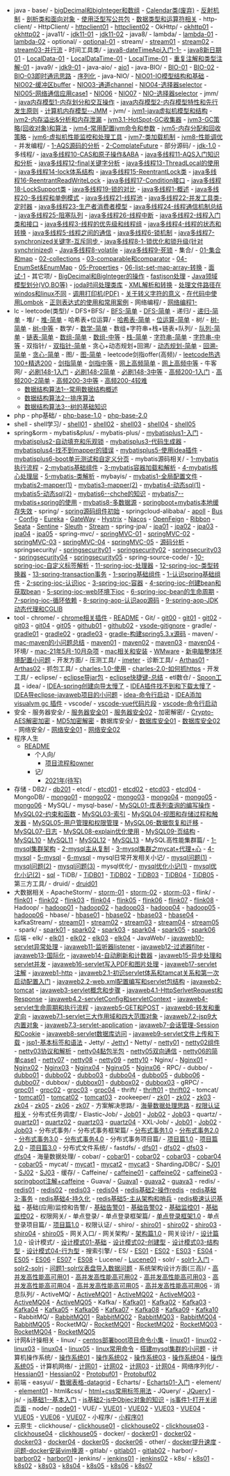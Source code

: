 - java
      - base/
        - [bigDecimal和bigInteger和数组](./viw-notes/java//base//bigDecimal和bigInteger和数组.md)
        - [Calendar类(废弃)](./viw-notes/java//base//Calendar类(废弃).md)
        - [反射机制](./viw-notes/java//base//反射机制.md)
        - [剖析类和面向对象](./viw-notes/java//base//剖析类和面向对象.md)
        - [使用泛型写公共包](./viw-notes/java//base//使用泛型写公共包.md)
        - [数据类型和运算符相关](./viw-notes/java//base//数据类型和运算符相关.md)
      - http-client/
          - HttpClient/
            - [httpclient01](./viw-notes/java//http-client//HttpClient//httpclient01.md)
            - [httpclient02](./viw-notes/java//http-client//HttpClient//httpclient02.md)
          - OkHttp/
            - [okhttp01](./viw-notes/java//http-client//OkHttp//okhttp01.md)
            - [okhttp02](./viw-notes/java//http-client//OkHttp//okhttp02.md)
      - java11/
        - [jdk11-01](./viw-notes/java//java11//jdk11-01.md)
        - [jdk11-02](./viw-notes/java//java11//jdk11-02.md)
      - java8/
          - lambda/
            - [lambda-01](./viw-notes/java//java8//lambda//lambda-01.md)
            - [lambda-02](./viw-notes/java//java8//lambda//lambda-02.md)
          - optional/
            - [optional-01](./viw-notes/java//java8//optional//optional-01.md)
          - stream/
            - [stream01](./viw-notes/java//java8//stream//stream01.md)
            - [stream02](./viw-notes/java//java8//stream//stream02.md)
            - [stream03-并行流](./viw-notes/java//java8//stream//stream03-并行流.md)
          - 时间工具类/
            - [java8-dateTimeApi入门-1-](./viw-notes/java//java8//时间工具类//java8-dateTimeApi入门-1-.md)
            - [java8新日期01](./viw-notes/java//java8//时间工具类//java8新日期01.md)
            - [LocalData-01](./viw-notes/java//java8//时间工具类//LocalData-01.md)
            - [LocalDataTime-01](./viw-notes/java//java8//时间工具类//LocalDataTime-01.md)
            - [LocalTime-01](./viw-notes/java//java8//时间工具类//LocalTime-01.md)
            - [重复注解和类型注解-01](./viw-notes/java//java8//时间工具类//重复注解和类型注解-01.md)
      - java9/
        - [jdk9-01](./viw-notes/java//java9//jdk9-01.md)
      - java-aio/
        - [aio1](./viw-notes/java//java-aio//aio1.md)
      - java-BIO/
        - [BIO-01](./viw-notes/java//java-BIO//BIO-01.md)
        - [BIO-02](./viw-notes/java//java-BIO//BIO-02.md)
        - [BIO-03即时通讯思路](./viw-notes/java//java-BIO//BIO-03即时通讯思路.md)
        - [序列化](./viw-notes/java//java-BIO//序列化.md)
      - java-NIO/
        - [NIO01-IO模型结构和基础](./viw-notes/java//java-NIO//NIO01-IO模型结构和基础.md)
        - [NIO02-缓冲区buffer](./viw-notes/java//java-NIO//NIO02-缓冲区buffer.md)
        - [NIO03-通道channel](./viw-notes/java//java-NIO//NIO03-通道channel.md)
        - [NIO04-选择器selector](./viw-notes/java//java-NIO//NIO04-选择器selector.md)
        - [NIO05-网络通信应用case1](./viw-notes/java//java-NIO//NIO05-网络通信应用case1.md)
        - [NIO06](./viw-notes/java//java-NIO//NIO06.md)
        - [NIO07](./viw-notes/java//java-NIO//NIO07.md)
        - [NIO-选择器selector](./viw-notes/java//java-NIO//NIO-选择器selector.md)
      - jmm/
        - [java内存模型1-内存划分和交互操作](./viw-notes/java//jmm//java内存模型1-内存划分和交互操作.md)
        - [java内存模型2-内存模型特性和先行发生原则](./viw-notes/java//jmm//java内存模型2-内存模型特性和先行发生原则.md)
        - [计算机内存模型--JMM](./viw-notes/java//jmm//计算机内存模型--JMM.md)
      - jvm/
        - [jvm1-java虚拟机模型和结构](./viw-notes/java//jvm//jvm1-java虚拟机模型和结构.md)
        - [jvm2-内存溢出&分析和内存泄漏](./viw-notes/java//jvm//jvm2-内存溢出&分析和内存泄漏.md)
        - [jvm3.1-HotSpot-GC收集器](./viw-notes/java//jvm//jvm3.1-HotSpot-GC收集器.md)
        - [jvm3-GC策略(回收对象)和算法](./viw-notes/java//jvm//jvm3-GC策略(回收对象)和算法.md)
        - [jvm4-常用配置jvm命令和参数](./viw-notes/java//jvm//jvm4-常用配置jvm命令和参数.md)
        - [jvm5-内存分配和回收策略](./viw-notes/java//jvm//jvm5-内存分配和回收策略.md)
        - [jvm6-虚拟机性能监控和处理工具](./viw-notes/java//jvm//jvm6-虚拟机性能监控和处理工具.md)
        - [jvm7-类加载机制](./viw-notes/java//jvm//jvm7-类加载机制.md)
        - [jvm8-性能调优](./viw-notes/java//jvm//jvm8-性能调优.md)
      - 并发编程/
        - [1-AQS源码的分析](./viw-notes/java//并发编程//1-AQS源码的分析.md)
        - [2-ComplateFuture](./viw-notes/java//并发编程//2-ComplateFuture.md)
      - 部分源码/
        - [jdk-1.0](./viw-notes/java//部分源码//jdk-1.0.md)
      - 多线程/
        - [java多线程10-CAS和原子操作&ABA](./viw-notes/java//多线程//java多线程10-CAS和原子操作&ABA.md)
        - [java多线程11-AQS入门知识和分析](./viw-notes/java//多线程//java多线程11-AQS入门知识和分析.md)
        - [java多线程12-final关键字分析](./viw-notes/java//多线程//java多线程12-final关键字分析.md)
        - [java多线程13-ThreadLocal的使用](./viw-notes/java//多线程//java多线程13-ThreadLocal的使用.md)
        - [java多线程14-lock体系结构](./viw-notes/java//多线程//java多线程14-lock体系结构.md)
        - [java多线程15-ReentrantLock类](./viw-notes/java//多线程//java多线程15-ReentrantLock类.md)
        - [java多线程16-ReentrantReadWriteLock](./viw-notes/java//多线程//java多线程16-ReentrantReadWriteLock.md)
        - [java多线程17-Condition接口](./viw-notes/java//多线程//java多线程17-Condition接口.md)
        - [java多线程18-LockSupport类](./viw-notes/java//多线程//java多线程18-LockSupport类.md)
        - [java多线程19-锁的对比](./viw-notes/java//多线程//java多线程19-锁的对比.md)
        - [java多线程1-概述](./viw-notes/java//多线程//java多线程1-概述.md)
        - [java多线程20-多线程和单例模式](./viw-notes/java//多线程//java多线程20-多线程和单例模式.md)
        - [java多线程21-线程池](./viw-notes/java//多线程//java多线程21-线程池.md)
        - [java多线程22-并发工具类-定时器](./viw-notes/java//多线程//java多线程22-并发工具类-定时器.md)
        - [java多线程23-生产者消费者模型](./viw-notes/java//多线程//java多线程23-生产者消费者模型.md)
        - [java多线程24-线程通信机制总结](./viw-notes/java//多线程//java多线程24-线程通信机制总结.md)
        - [java多线程25-阻塞队列](./viw-notes/java//多线程//java多线程25-阻塞队列.md)
        - [java多线程26-线程中断](./viw-notes/java//多线程//java多线程26-线程中断.md)
        - [java多线程2-线程入门类和接口](./viw-notes/java//多线程//java多线程2-线程入门类和接口.md)
        - [java多线程3-线程的优先级和线程组](./viw-notes/java//多线程//java多线程3-线程的优先级和线程组.md)
        - [java多线程4-线程的状态和转换](./viw-notes/java//多线程//java多线程4-线程的状态和转换.md)
        - [java多线程5-线程之间的通信](./viw-notes/java//多线程//java多线程5-线程之间的通信.md)
        - [java多线程6-锁机制](./viw-notes/java//多线程//java多线程6-锁机制.md)
        - [java多线程7-synchronized关键字-互斥同步 ](./viw-notes/java//多线程//java多线程7-synchronized关键字-互斥同步%20.md)
        - [java多线程8-1-锁优化和锁升级(针对synchrinized)](./viw-notes/java//多线程//java多线程8-1-锁优化和锁升级(针对synchrinized).md)
        - [Java多线程8-volatile](./viw-notes/java//多线程//Java多线程8-volatile.md)
        - [java多线程9-死锁](./viw-notes/java//多线程//java多线程9-死锁.md)
      - 集合/
        - [01-集合和map](./viw-notes/java//集合//01-集合和map.md)
        - [02-collections](./viw-notes/java//集合//02-collections.md)
        - [03-comparable和comparator](./viw-notes/java//集合//03-comparable和comparator.md)
        - [04-EnumSet&EnumMap](./viw-notes/java//集合//04-EnumSet&EnumMap.md)
        - [05-Properties](./viw-notes/java//集合//05-Properties.md)
        - [06-list-set-map-array-转换](./viw-notes/java//集合//06-list-set-map-array-转换.md)
        - [面试-1](./viw-notes/java//集合//面试-1.md)
      - 其它项/
        - [BigDecimal和BigInteger的操作](./viw-notes/java//其它项//BigDecimal和BigInteger的操作.md)
        - [fastjson处理](./viw-notes/java//其它项//fastjson处理.md)
        - [Java领域模型划分(VO,BO等)](./viw-notes/java//其它项//Java领域模型划分(VO,BO等).md)
        - [joda时间处理类库](./viw-notes/java//其它项//joda时间处理类库.md)
        - [XML解析和转换](./viw-notes/java//其它项//XML解析和转换.md)
        - [处理文件路径在windos和linux不同](./viw-notes/java//其它项//处理文件路径在windos和linux不同.md)
        - [调用打印机(PDF)](./viw-notes/java//其它项//调用打印机(PDF).md)
        - [关于转义字符的意义](./viw-notes/java//其它项//关于转义字符的意义.md)
        - [在代码中使用Lombok](./viw-notes/java//其它项//在代码中使用Lombok.md)
        - [正则表达式的使用和常用案例](./viw-notes/java//其它项//正则表达式的使用和常用案例.md)
      - 网络编程/
        - [网络编程1-](./viw-notes/java//网络编程//网络编程1-.md)
- lc
      - leetcode(类型)/
          - DFS+BFS/
            - [BFS-简单](./viw-notes/lc//leetcode(类型)//DFS%2BBFS//BFS-简单.md)
            - [DFS-简单](./viw-notes/lc//leetcode(类型)//DFS%2BBFS//DFS-简单.md)
          - 递归/
            - [递归-简单](./viw-notes/lc//leetcode(类型)//递归//递归-简单.md)
          - 堆/
            - [堆-简单](./viw-notes/lc//leetcode(类型)//堆//堆-简单.md)
          - 哈希表+位运算/
            - [哈希表-简单](./viw-notes/lc//leetcode(类型)//哈希表%2B位运算//哈希表-简单.md)
            - [位运算-简单](./viw-notes/lc//leetcode(类型)//哈希表%2B位运算//位运算-简单.md)
          - 树/
            - [树-简单](./viw-notes/lc//leetcode(类型)//树//树-简单.md)
            - [树-中等](./viw-notes/lc//leetcode(类型)//树//树-中等.md)
          - 数学/
            - [数学-简单](./viw-notes/lc//leetcode(类型)//数学//数学-简单.md)
          - 数组+字符串+栈+链表+队列/
            - [队列-简单](./viw-notes/lc//leetcode(类型)//数组%2B字符串%2B栈%2B链表%2B队列//队列-简单.md)
            - [链表-简单](./viw-notes/lc//leetcode(类型)//数组%2B字符串%2B栈%2B链表%2B队列//链表-简单.md)
            - [数组-简单](./viw-notes/lc//leetcode(类型)//数组%2B字符串%2B栈%2B链表%2B队列//数组-简单.md)
            - [数组-中等](./viw-notes/lc//leetcode(类型)//数组%2B字符串%2B栈%2B链表%2B队列//数组-中等.md)
            - [栈-简单](./viw-notes/lc//leetcode(类型)//数组%2B字符串%2B栈%2B链表%2B队列//栈-简单.md)
            - [字符串-简单](./viw-notes/lc//leetcode(类型)//数组%2B字符串%2B栈%2B链表%2B队列//字符串-简单.md)
            - [字符串-中等](./viw-notes/lc//leetcode(类型)//数组%2B字符串%2B栈%2B链表%2B队列//字符串-中等.md)
          - 双指针/
            - [双指针-简单](./viw-notes/lc//leetcode(类型)//双指针//双指针-简单.md)
          - 贪心+动态规划+回溯/
            - [动态规划-简单](./viw-notes/lc//leetcode(类型)//贪心%2B动态规划%2B回溯//动态规划-简单.md)
            - [回溯-简单](./viw-notes/lc//leetcode(类型)//贪心%2B动态规划%2B回溯//回溯-简单.md)
            - [贪心-简单](./viw-notes/lc//leetcode(类型)//贪心%2B动态规划%2B回溯//贪心-简单.md)
          - 图/
            - [图-简单](./viw-notes/lc//leetcode(类型)//图//图-简单.md)
      - leetcode剑指offer(高频)/
        - [leetcode热选100+精选200](./viw-notes/lc//leetcode剑指offer(高频)//leetcode热选100%2B精选200.md)
        - [剑指简单](./viw-notes/lc//leetcode剑指offer(高频)//剑指简单.md)
        - [剑指中等](./viw-notes/lc//leetcode剑指offer(高频)//剑指中等.md)
        - [网上高频简单](./viw-notes/lc//leetcode剑指offer(高频)//网上高频简单.md)
        - [网上高频中等](./viw-notes/lc//leetcode剑指offer(高频)//网上高频中等.md)
      - 牛客网/
        - [必刷148-1入门](./viw-notes/lc//牛客网//必刷148-1入门.md)
        - [必刷148-2简单](./viw-notes/lc//牛客网//必刷148-2简单.md)
        - [必刷148-3中等](./viw-notes/lc//牛客网//必刷148-3中等.md)
        - [高频200-1入门](./viw-notes/lc//牛客网//高频200-1入门.md)
        - [高频200-2简单](./viw-notes/lc//牛客网//高频200-2简单.md)
        - [高频200-3中等](./viw-notes/lc//牛客网//高频200-3中等.md)
        - [高频200-4较难](./viw-notes/lc//牛客网//高频200-4较难.md)
    - [数据结构算法1--常用数据结构概述](./viw-notes/lc//数据结构算法1--常用数据结构概述.md)
    - [数据结构算法2--排序算法](./viw-notes/lc//数据结构算法2--排序算法.md)
    - [数据结构算法3--树的基础知识](./viw-notes/lc//数据结构算法3--树的基础知识.md)
- php
      - php基础/
        - [php-base-1.0](./viw-notes/php//php基础//php-base-1.0.md)
        - [php-base-2.0](./viw-notes/php//php基础//php-base-2.0.md)
- shell
      - shell学习/
        - [shell01](./viw-notes/shell//shell学习//shell01.md)
        - [shell02](./viw-notes/shell//shell学习//shell02.md)
        - [shell03](./viw-notes/shell//shell学习//shell03.md)
        - [shell04](./viw-notes/shell//shell学习//shell04.md)
        - [shell05](./viw-notes/shell//shell学习//shell05.md)
- spring&orm
      - mybatis&plus/
          - mybatis-plus/
            - [mybatisplus1-入门](./viw-notes/spring&orm//mybatis&plus//mybatis-plus//mybatisplus1-入门.md)
            - [mybatisplus2-自动填充和乐观锁](./viw-notes/spring&orm//mybatis&plus//mybatis-plus//mybatisplus2-自动填充和乐观锁.md)
            - [mybatisplus3-代码生成器](./viw-notes/spring&orm//mybatis&plus//mybatis-plus//mybatisplus3-代码生成器.md)
            - [mybatisplus4-找不到mapper的错误](./viw-notes/spring&orm//mybatis&plus//mybatis-plus//mybatisplus4-找不到mapper的错误.md)
            - [mybatisplus5-使用idea插件](./viw-notes/spring&orm//mybatis&plus//mybatis-plus//mybatisplus5-使用idea插件.md)
            - [mybatisplus6-boot单元测试和自定义分页](./viw-notes/spring&orm//mybatis&plus//mybatis-plus//mybatisplus6-boot单元测试和自定义分页.md)
          - mybatis源码相关/
            - [1-mybatis执行流程](./viw-notes/spring&orm//mybatis&plus//mybatis源码相关//1-mybatis执行流程.md)
            - [2-mybatis基础组件](./viw-notes/spring&orm//mybatis&plus//mybatis源码相关//2-mybatis基础组件.md)
            - [3-mybatis容器加载和解析](./viw-notes/spring&orm//mybatis&plus//mybatis源码相关//3-mybatis容器加载和解析.md)
            - [4-mybatis核心处理层](./viw-notes/spring&orm//mybatis&plus//mybatis源码相关//4-mybatis核心处理层.md)
            - [5-mybatis-类解析](./viw-notes/spring&orm//mybatis&plus//mybatis源码相关//5-mybatis-类解析.md)
          - mybayis/
            - [mybatis1-全局配置文件](./viw-notes/spring&orm//mybatis&plus//mybayis//mybatis1-全局配置文件.md)
            - [mybatis2-mapper(1)](./viw-notes/spring&orm//mybatis&plus//mybayis//mybatis2-mapper(1).md)
            - [mybatis3-mapper(2)](./viw-notes/spring&orm//mybatis&plus//mybayis//mybatis3-mapper(2).md)
            - [mybatis4-动态sql(1)](./viw-notes/spring&orm//mybatis&plus//mybayis//mybatis4-动态sql(1).md)
            - [mybatis5-动态sql(2)](./viw-notes/spring&orm//mybatis&plus//mybayis//mybatis5-动态sql(2).md)
            - [mybatis6--chche的知识](./viw-notes/spring&orm//mybatis&plus//mybayis//mybatis6--chche的知识.md)
            - [mybatis7--mybatis+spring的使用](./viw-notes/spring&orm//mybatis&plus//mybayis//mybatis7--mybatis%2Bspring的使用.md)
            - [mybatis8-多数据源](./viw-notes/spring&orm//mybatis&plus//mybayis//mybatis8-多数据源.md)
        - [springboot+mybatis本地缓存失效](./viw-notes/spring&orm//mybatis&plus//springboot%2Bmybatis本地缓存失效.md)
      - spring/
        - [spring源码组件初始](./viw-notes/spring&orm//spring//spring源码组件初始.md)
      - springcloud-alibaba/
        - [apoll](./viw-notes/spring&orm//springcloud-alibaba//apoll.md)
        - [Bus](./viw-notes/spring&orm//springcloud-alibaba//Bus.md)
        - [Config](./viw-notes/spring&orm//springcloud-alibaba//Config.md)
        - [Eureka](./viw-notes/spring&orm//springcloud-alibaba//Eureka.md)
        - [GateWay](./viw-notes/spring&orm//springcloud-alibaba//GateWay.md)
        - [Hystrix](./viw-notes/spring&orm//springcloud-alibaba//Hystrix.md)
        - [Nacos](./viw-notes/spring&orm//springcloud-alibaba//Nacos.md)
        - [OpenFeign](./viw-notes/spring&orm//springcloud-alibaba//OpenFeign.md)
        - [Ribbon](./viw-notes/spring&orm//springcloud-alibaba//Ribbon.md)
        - [Seata](./viw-notes/spring&orm//springcloud-alibaba//Seata.md)
        - [Sentine](./viw-notes/spring&orm//springcloud-alibaba//Sentine.md)
        - [Sleuth](./viw-notes/spring&orm//springcloud-alibaba//Sleuth.md)
        - [Stream](./viw-notes/spring&orm//springcloud-alibaba//Stream.md)
      - spring-jpa/
        - [jpa01](./viw-notes/spring&orm//spring-jpa//jpa01.md)
        - [jpa02](./viw-notes/spring&orm//spring-jpa//jpa02.md)
        - [jpa03](./viw-notes/spring&orm//spring-jpa//jpa03.md)
        - [jpa04](./viw-notes/spring&orm//spring-jpa//jpa04.md)
        - [jpa05](./viw-notes/spring&orm//spring-jpa//jpa05.md)
      - spring-mvc/
        - [springMVC-01](./viw-notes/spring&orm//spring-mvc//springMVC-01.md)
        - [springMVC-02](./viw-notes/spring&orm//spring-mvc//springMVC-02.md)
        - [springMVC-03](./viw-notes/spring&orm//spring-mvc//springMVC-03.md)
        - [springMVC-04](./viw-notes/spring&orm//spring-mvc//springMVC-04.md)
        - [springMVC-05](./viw-notes/spring&orm//spring-mvc//springMVC-05.md)
        - [源码分析](./viw-notes/spring&orm//spring-mvc//源码分析.md)
      - springsecurity/
        - [springsecurity01](./viw-notes/spring&orm//springsecurity//springsecurity01.md)
        - [springsecurity02](./viw-notes/spring&orm//springsecurity//springsecurity02.md)
        - [springsecurity03](./viw-notes/spring&orm//springsecurity//springsecurity03.md)
        - [springsecurity04](./viw-notes/spring&orm//springsecurity//springsecurity04.md)
        - [springsecurity05](./viw-notes/spring&orm//springsecurity//springsecurity05.md)
      - spring-source-code/
        - [10-spring-ioc-自定义标签解析](./viw-notes/spring&orm//spring-source-code//10-spring-ioc-自定义标签解析.md)
        - [11-spring-ioc-处理器](./viw-notes/spring&orm//spring-source-code//11-spring-ioc-处理器.md)
        - [12-spring-ioc-类型转换器](./viw-notes/spring&orm//spring-source-code//12-spring-ioc-类型转换器.md)
        - [13-spring-transaction事务](./viw-notes/spring&orm//spring-source-code//13-spring-transaction事务.md)
        - [1-spring基础组件](./viw-notes/spring&orm//spring-source-code//1-spring基础组件.md)
        - [1-认识spring基础组件](./viw-notes/spring&orm//spring-source-code//1-认识spring基础组件.md)
        - [2-spring-ioc-认识ioc](./viw-notes/spring&orm//spring-source-code//2-spring-ioc-认识ioc.md)
        - [3-spring-ioc-容器](./viw-notes/spring&orm//spring-source-code//3-spring-ioc-容器.md)
        - [4-spring-ioc-创建bean和获取bean](./viw-notes/spring&orm//spring-source-code//4-spring-ioc-创建bean和获取bean.md)
        - [5-spring-ioc-web环境下ioc](./viw-notes/spring&orm//spring-source-code//5-spring-ioc-web环境下ioc.md)
        - [6-spring-ioc-bean的生命周期](./viw-notes/spring&orm//spring-source-code//6-spring-ioc-bean的生命周期.md)
        - [7-spring-ioc-循环依赖](./viw-notes/spring&orm//spring-source-code//7-spring-ioc-循环依赖.md)
        - [8-spring-aop-认识aop源码](./viw-notes/spring&orm//spring-source-code//8-spring-aop-认识aop源码.md)
        - [9-spring-aop-JDK动态代理和CGLIB](./viw-notes/spring&orm//spring-source-code//9-spring-aop-JDK动态代理和CGLIB.md)
- tool
      - chrome/
        - [chrome相关插件](./viw-notes/tool//chrome//chrome相关插件.md)
        - [README](./viw-notes/tool//chrome//README.md)
      - Git/
        - [git00](./viw-notes/tool//Git//git00.md)
        - [git01](./viw-notes/tool//Git//git01.md)
        - [git02](./viw-notes/tool//Git//git02.md)
        - [git03](./viw-notes/tool//Git//git03.md)
        - [git04](./viw-notes/tool//Git//git04.md)
        - [git05](./viw-notes/tool//Git//git05.md)
        - [github01](./viw-notes/tool//Git//github01.md)
        - [github02](./viw-notes/tool//Git//github02.md)
        - [vsode-gitignore](./viw-notes/tool//Git//vsode-gitignore.md)
      - gradle/
        - [gradle01](./viw-notes/tool//gradle//gradle01.md)
        - [gradle02](./viw-notes/tool//gradle//gradle02.md)
        - [gradle03](./viw-notes/tool//gradle//gradle03.md)
        - [gradle-构建spring5.3.x源码](./viw-notes/tool//gradle//gradle-构建spring5.3.x源码.md)
      - maven/
        - [mac-maven的小问题总结](./viw-notes/tool//maven//mac-maven的小问题总结.md)
        - [maven01](./viw-notes/tool//maven//maven01.md)
        - [maven02](./viw-notes/tool//maven//maven02.md)
        - [maven03](./viw-notes/tool//maven//maven03.md)
        - [maven04](./viw-notes/tool//maven//maven04.md)
      - 环境/
        - [mac-21年5月-10月杂项](./viw-notes/tool//环境//mac-21年5月-10月杂项.md)
        - [mac相关和安装](./viw-notes/tool//环境//mac相关和安装.md)
        - [WMware](./viw-notes/tool//环境//WMware.md)
        - [新电脑整体环境配置小问题](./viw-notes/tool//环境//新电脑整体环境配置小问题.md)
      - 开发方面/
          - 压测工具/
            - [jmeter](./viw-notes/tool//开发方面//压测工具//jmeter.md)
          - 诊断工具/
            - [Arthas01](./viw-notes/tool//开发方面//诊断工具//Arthas01.md)
            - [Arthas02](./viw-notes/tool//开发方面//诊断工具//Arthas02.md)
          - 抓包工具/
            - [charles-1.0-使用](./viw-notes/tool//开发方面//抓包工具//charles-1.0-使用.md)
            - [charles-2.0-如何抓https](./viw-notes/tool//开发方面//抓包工具//charles-2.0-如何抓https.md)
      - 开发工具/
          - eclipse/
            - [eclipse导jar包](./viw-notes/tool//开发工具//eclipse//eclipse导jar包.md)
            - [eclipse快捷键-总结](./viw-notes/tool//开发工具//eclipse//eclipse快捷键-总结.md)
          - etl数仓/
            - [Spoon工具](./viw-notes/tool//开发工具//etl数仓//Spoon工具.md)
          - idea/
            - [IDEA-spring创建向导太慢了](./viw-notes/tool//开发工具//idea//IDEA-spring创建向导太慢了.md)
            - [IDEA插件找不到和下载太慢了](./viw-notes/tool//开发工具//idea//IDEA插件找不到和下载太慢了.md)
            - [IDEA导eclipse-javaweb项目的小问题](./viw-notes/tool//开发工具//idea//IDEA导eclipse-javaweb项目的小问题.md)
            - [idea-命令行启动](./viw-notes/tool//开发工具//idea//idea-命令行启动.md)
            - [IDEA添加visualvm gc 插件](./viw-notes/tool//开发工具//idea//IDEA添加visualvm%20gc%20插件.md)
          - vscode/
            - [vscode-vue代码片段](./viw-notes/tool//开发工具//vscode//vscode-vue代码片段.md)
            - [vscode-命令行启动](./viw-notes/tool//开发工具//vscode//vscode-命令行启动.md)
- 安全
      - 服务器安全/
        - [服务器安全01](./viw-notes/安全//服务器安全//服务器安全01.md)
        - [服务器安全02](./viw-notes/安全//服务器安全//服务器安全02.md)
      - 加密解密/
        - [Crypto-AES解密加密](./viw-notes/安全//加密解密//Crypto-AES解密加密.md)
        - [MD5加密解密](./viw-notes/安全//加密解密//MD5加密解密.md)
      - 数据库安全/
        - [数据库安全01](./viw-notes/安全//数据库安全//数据库安全01.md)
        - [数据库安全02](./viw-notes/安全//数据库安全//数据库安全02.md)
      - 网络安全/
        - [网络安全01](./viw-notes/安全//网络安全//网络安全01.md)
        - [网络安全02](./viw-notes/安全//网络安全//网络安全02.md)
- 程序人生
    - [README](./viw-notes/程序人生//README.md)
      - 个人向/
        - [项目流程和owner](./viw-notes/程序人生//个人向//项目流程和owner.md)
      - 记/
        - [2021年(待写)](./viw-notes/程序人生//记//2021年(待写).md)
- 存储
      - DB2/
        - [db201](./viw-notes/存储//DB2//db201.md)
      - etcd/
        - [etcd01](./viw-notes/存储//etcd//etcd01.md)
        - [etcd02](./viw-notes/存储//etcd//etcd02.md)
        - [etcd03](./viw-notes/存储//etcd//etcd03.md)
        - [etcd04](./viw-notes/存储//etcd//etcd04.md)
      - MongoDB/
        - [mongo01](./viw-notes/存储//MongoDB//mongo01.md)
        - [mongo02](./viw-notes/存储//MongoDB//mongo02.md)
        - [mongo03](./viw-notes/存储//MongoDB//mongo03.md)
        - [mongo04](./viw-notes/存储//MongoDB//mongo04.md)
        - [mongo05](./viw-notes/存储//MongoDB//mongo05.md)
        - [mongo06](./viw-notes/存储//MongoDB//mongo06.md)
      - MySQL/
          - mysql-base/
            - [MySQL01-库表列查询的编写操作](./viw-notes/存储//MySQL//mysql-base//MySQL01-库表列查询的编写操作.md)
            - [MySQL02-约束和函数](./viw-notes/存储//MySQL//mysql-base//MySQL02-约束和函数.md)
            - [MySQL03-索引](./viw-notes/存储//MySQL//mysql-base//MySQL03-索引.md)
            - [MySQL04-视图和存储过程和触发器](./viw-notes/存储//MySQL//mysql-base//MySQL04-视图和存储过程和触发器.md)
            - [MySQL05-用户管理和权限管理](./viw-notes/存储//MySQL//mysql-base//MySQL05-用户管理和权限管理.md)
            - [MySQL06-数据恢复和迁移](./viw-notes/存储//MySQL//mysql-base//MySQL06-数据恢复和迁移.md)
            - [MySQL07-日志](./viw-notes/存储//MySQL//mysql-base//MySQL07-日志.md)
            - [MySQL08-explain优化使用](./viw-notes/存储//MySQL//mysql-base//MySQL08-explain优化使用.md)
            - [MySQL09-页结构](./viw-notes/存储//MySQL//mysql-base//MySQL09-页结构.md)
            - [MySQL10](./viw-notes/存储//MySQL//mysql-base//MySQL10.md)
            - [MySQL11](./viw-notes/存储//MySQL//mysql-base//MySQL11.md)
            - [MySQL12](./viw-notes/存储//MySQL//mysql-base//MySQL12.md)
            - [MySQL13](./viw-notes/存储//MySQL//mysql-base//MySQL13.md)
          - MySQL高性能集群篇/
            - [1-mysql集群架构](./viw-notes/存储//MySQL//MySQL高性能集群篇//1-mysql集群架构.md)
            - [2-mysql主从复制](./viw-notes/存储//MySQL//MySQL高性能集群篇//2-mysql主从复制.md)
            - [3-mysql集群之mycat+代理+心](./viw-notes/存储//MySQL//MySQL高性能集群篇//3-mysql集群之mycat%2B代理%2B心跳md)
            - [4-mysql](./viw-notes/存储//MySQL//MySQL高性能集群篇//4-mysql.md)
            - [5-mysql](./viw-notes/存储//MySQL//MySQL高性能集群篇//5-mysql.md)
            - [6-mysql](./viw-notes/存储//MySQL//MySQL高性能集群篇//6-mysql.md)
          - mysql日常开发相关小记/
            - [mysql问题(1)](./viw-notes/存储//MySQL//mysql日常开发相关小记//mysql问题(1).md)
            - [mysql问题(2)](./viw-notes/存储//MySQL//mysql日常开发相关小记//mysql问题(2).md)
            - [mysql问题(3)](./viw-notes/存储//MySQL//mysql日常开发相关小记//mysql问题(3).md)
          - mysql优化/
            - [mysql优化小记(1)](./viw-notes/存储//MySQL//mysql优化//mysql优化小记(1).md)
            - [mysql优化小记(2)](./viw-notes/存储//MySQL//mysql优化//mysql优化小记(2).md)
        - [sql](./viw-notes/存储//MySQL//sql.md)
      - TiDB/
        - [TiDB01](./viw-notes/存储//TiDB//TiDB01.md)
        - [TiDB02](./viw-notes/存储//TiDB//TiDB02.md)
        - [TiDB03](./viw-notes/存储//TiDB//TiDB03.md)
        - [TiDB04](./viw-notes/存储//TiDB//TiDB04.md)
        - [TiDB05](./viw-notes/存储//TiDB//TiDB05.md)
      - 第三方工具/
          - druid/
            - [druid01](./viw-notes/存储//第三方工具//druid//druid01.md)
- 大数据相关
      - ApacheStorm/
        - [storm-01](./viw-notes/大数据相关//ApacheStorm//storm-01.md)
        - [storm-02](./viw-notes/大数据相关//ApacheStorm//storm-02.md)
        - [storm-03](./viw-notes/大数据相关//ApacheStorm//storm-03.md)
      - flink/
        - [flink01](./viw-notes/大数据相关//flink//flink01.md)
        - [flink02](./viw-notes/大数据相关//flink//flink02.md)
        - [flink03](./viw-notes/大数据相关//flink//flink03.md)
        - [flink04](./viw-notes/大数据相关//flink//flink04.md)
        - [flink05](./viw-notes/大数据相关//flink//flink05.md)
        - [flink06](./viw-notes/大数据相关//flink//flink06.md)
        - [flink07](./viw-notes/大数据相关//flink//flink07.md)
        - [flink08](./viw-notes/大数据相关//flink//flink08.md)
      - Hadoop/
        - [hadoop01](./viw-notes/大数据相关//Hadoop//hadoop01.md)
        - [hadoop02](./viw-notes/大数据相关//Hadoop//hadoop02.md)
        - [hadoop03](./viw-notes/大数据相关//Hadoop//hadoop03.md)
        - [hadoop04](./viw-notes/大数据相关//Hadoop//hadoop04.md)
        - [hadoop05](./viw-notes/大数据相关//Hadoop//hadoop05.md)
        - [hadoop06](./viw-notes/大数据相关//Hadoop//hadoop06.md)
      - hbase/
        - [hbase01](./viw-notes/大数据相关//hbase//hbase01.md)
        - [hbase02](./viw-notes/大数据相关//hbase//hbase02.md)
        - [hbase03](./viw-notes/大数据相关//hbase//hbase03.md)
        - [hbase04](./viw-notes/大数据相关//hbase//hbase04.md)
      - kafkaStream/
        - [stream01](./viw-notes/大数据相关//kafkaStream//stream01.md)
        - [stream02](./viw-notes/大数据相关//kafkaStream//stream02.md)
        - [stream03](./viw-notes/大数据相关//kafkaStream//stream03.md)
        - [stream04](./viw-notes/大数据相关//kafkaStream//stream04.md)
        - [stream05](./viw-notes/大数据相关//kafkaStream//stream05.md)
      - spark/
        - [spark01](./viw-notes/大数据相关//spark//spark01.md)
        - [spark02](./viw-notes/大数据相关//spark//spark02.md)
        - [spark03](./viw-notes/大数据相关//spark//spark03.md)
        - [spark04](./viw-notes/大数据相关//spark//spark04.md)
        - [spark05](./viw-notes/大数据相关//spark//spark05.md)
        - [spark06](./viw-notes/大数据相关//spark//spark06.md)
- 后端
      - elk/
        - [elk01](./viw-notes/后端//elk//elk01.md)
        - [elk02](./viw-notes/后端//elk//elk02.md)
        - [elk03](./viw-notes/后端//elk//elk03.md)
        - [elk04](./viw-notes/后端//elk//elk04.md)
      - JavaWeb/
        - [javaweb10-servlet异常处理](./viw-notes/后端//JavaWeb//javaweb10-servlet异常处理.md)
        - [javaweb11-监听器listener](./viw-notes/后端//JavaWeb//javaweb11-监听器listener.md)
        - [javaweb12-过滤器filter](./viw-notes/后端//JavaWeb//javaweb12-过滤器filter.md)
        - [javaweb13-国际化](./viw-notes/后端//JavaWeb//javaweb13-国际化.md)
        - [javaweb14-自动刷新和计数器](./viw-notes/后端//JavaWeb//javaweb14-自动刷新和计数器.md)
        - [javaweb15-异步处理和servlet并发](./viw-notes/后端//JavaWeb//javaweb15-异步处理和servlet并发.md)
        - [javaweb16-servlet写入PDF和图片处理](./viw-notes/后端//JavaWeb//javaweb16-servlet写入PDF和图片处理.md)
        - [javaweb17-servlet注解](./viw-notes/后端//JavaWeb//javaweb17-servlet注解.md)
        - [javaweb1-http](./viw-notes/后端//JavaWeb//javaweb1-http.md)
        - [javaweb2.1-初识servlet体系和tamcat关系和第一次启动配置入门](./viw-notes/后端//JavaWeb//javaweb2.1-初识servlet体系和tamcat关系和第一次启动配置入门.md)
        - [javaweb2.2-web.xml配置编写和servlet包结构](./viw-notes/后端//JavaWeb//javaweb2.2-web.xml配置编写和servlet包结构.md)
        - [javaweb2-tomcat](./viw-notes/后端//JavaWeb//javaweb2-tomcat.md)
        - [javaweb3-servlet概念和步骤](./viw-notes/后端//JavaWeb//javaweb3-servlet概念和步骤.md)
        - [javaweb4.1-HttpSerlvetRequest和Response](./viw-notes/后端//JavaWeb//javaweb4.1-HttpSerlvetRequest和Response.md)
        - [javaweb4.2-servletConfig和servletContext](./viw-notes/后端//JavaWeb//javaweb4.2-servletConfig和servletContext.md)
        - [javaweb4-servlet生命周期和执行流程](./viw-notes/后端//JavaWeb//javaweb4-servlet生命周期和执行流程.md)
        - [javaweb5-GET和POST](./viw-notes/后端//JavaWeb//javaweb5-GET和POST.md)
        - [javaweb6-转发和重定向](./viw-notes/后端//JavaWeb//javaweb6-转发和重定向.md)
        - [javaweb7.1-servlet三大作用域和四大范围对象](./viw-notes/后端//JavaWeb//javaweb7.1-servlet三大作用域和四大范围对象.md)
        - [javaweb7.2-jsp9大内置对象](./viw-notes/后端//JavaWeb//javaweb7.2-jsp9大内置对象.md)
        - [javaweb7.3-servlet-application](./viw-notes/后端//JavaWeb//javaweb7.3-servlet-application.md)
        - [javaweb7-会话管理-Session和Cookie](./viw-notes/后端//JavaWeb//javaweb7-会话管理-Session和Cookie.md)
        - [javaweb8-servlet数据库访问](./viw-notes/后端//JavaWeb//javaweb8-servlet数据库访问.md)
        - [javaweb9-servlet文件上传和下载](./viw-notes/后端//JavaWeb//javaweb9-servlet文件上传和下载.md)
        - [jsp1-基本标签和语法](./viw-notes/后端//JavaWeb//jsp1-基本标签和语法.md)
      - Jetty/
        - [Jetty1](./viw-notes/后端//Jetty//Jetty1.md)
      - Netty/
        - [netty01](./viw-notes/后端//Netty//netty01.md)
        - [netty02组件](./viw-notes/后端//Netty//netty02组件.md)
        - [netty03协议和解析](./viw-notes/后端//Netty//netty03协议和解析.md)
        - [netty04黏包半包](./viw-notes/后端//Netty//netty04黏包半包.md)
        - [netty05双向通信](./viw-notes/后端//Netty//netty05双向通信.md)
        - [netty06的简单case1](./viw-notes/后端//Netty//netty06的简单case1.md)
        - [netty07](./viw-notes/后端//Netty//netty07.md)
        - [netty08](./viw-notes/后端//Netty//netty08.md)
        - [netty09](./viw-notes/后端//Netty//netty09.md)
        - [netty10](./viw-notes/后端//Netty//netty10.md)
      - Nginx/
        - [Nginx01](./viw-notes/后端//Nginx//Nginx01.md)
        - [Nginx02](./viw-notes/后端//Nginx//Nginx02.md)
        - [Nginx03](./viw-notes/后端//Nginx//Nginx03.md)
        - [Nginx04](./viw-notes/后端//Nginx//Nginx04.md)
        - [Nginx05](./viw-notes/后端//Nginx//Nginx05.md)
        - [Nginx06](./viw-notes/后端//Nginx//Nginx06.md)
      - RPC/
          - dubbo/
            - [dubbo01](./viw-notes/后端//RPC//dubbo//dubbo01.md)
            - [dubbo02](./viw-notes/后端//RPC//dubbo//dubbo02.md)
            - [dubbo03](./viw-notes/后端//RPC//dubbo//dubbo03.md)
            - [dubbo04](./viw-notes/后端//RPC//dubbo//dubbo04.md)
            - [dubbo05](./viw-notes/后端//RPC//dubbo//dubbo05.md)
            - [dubbo06](./viw-notes/后端//RPC//dubbo//dubbo06.md)
            - [dubbo07](./viw-notes/后端//RPC//dubbo//dubbo07.md)
          - dubbox/
            - [dubbox01](./viw-notes/后端//RPC//dubbox//dubbox01.md)
            - [dubbox02](./viw-notes/后端//RPC//dubbox//dubbox02.md)
            - [dubbox03](./viw-notes/后端//RPC//dubbox//dubbox03.md)
          - gRPC/
            - [grpc01](./viw-notes/后端//RPC//gRPC//grpc01.md)
            - [grpc02](./viw-notes/后端//RPC//gRPC//grpc02.md)
            - [grpc03](./viw-notes/后端//RPC//gRPC//grpc03.md)
            - [grpc04](./viw-notes/后端//RPC//gRPC//grpc04.md)
          - thrift/
            - [thrift01](./viw-notes/后端//RPC//thrift//thrift01.md)
            - [thrift02](./viw-notes/后端//RPC//thrift//thrift02.md)
      - tomcat/
        - [tomcat01](./viw-notes/后端//tomcat//tomcat01.md)
        - [tomcat02](./viw-notes/后端//tomcat//tomcat02.md)
        - [tomcat03](./viw-notes/后端//tomcat//tomcat03.md)
      - zookeeper/
        - [zk01](./viw-notes/后端//zookeeper//zk01.md)
        - [zk02](./viw-notes/后端//zookeeper//zk02.md)
        - [zk03](./viw-notes/后端//zookeeper//zk03.md)
        - [zk04](./viw-notes/后端//zookeeper//zk04.md)
        - [zk05](./viw-notes/后端//zookeeper//zk05.md)
        - [zk06](./viw-notes/后端//zookeeper//zk06.md)
        - [zk07](./viw-notes/后端//zookeeper//zk07.md)
      - 方案解决思路/
        - [海量数据处理思路](./viw-notes/后端//方案解决思路//海量数据处理思路.md)
        - [权限认证相关](./viw-notes/后端//方案解决思路//权限认证相关.md)
      - 分布式任务调度/
          - Elastic-Job/
            - [Job01](./viw-notes/后端//分布式任务调度//Elastic-Job//Job01.md)
            - [Job02](./viw-notes/后端//分布式任务调度//Elastic-Job//Job02.md)
            - [Job03](./viw-notes/后端//分布式任务调度//Elastic-Job//Job03.md)
          - quartz/
            - [quartz01](./viw-notes/后端//分布式任务调度//quartz//quartz01.md)
            - [quartz02](./viw-notes/后端//分布式任务调度//quartz//quartz02.md)
            - [quartz03](./viw-notes/后端//分布式任务调度//quartz//quartz03.md)
            - [quartz04](./viw-notes/后端//分布式任务调度//quartz//quartz04.md)
          - XXL-Job/
            - [Job01](./viw-notes/后端//分布式任务调度//XXL-Job//Job01.md)
            - [Job02](./viw-notes/后端//分布式任务调度//XXL-Job//Job02.md)
            - [Job03](./viw-notes/后端//分布式任务调度//XXL-Job//Job03.md)
      - 分布式事务/
          - 分布式事务框架篇/
            - [分布式事务1.0](./viw-notes/后端//分布式事务//分布式事务框架篇//分布式事务1.0.md)
            - [分布式事务2.0](./viw-notes/后端//分布式事务//分布式事务框架篇//分布式事务2.0.md)
            - [分布式事务3.0](./viw-notes/后端//分布式事务//分布式事务框架篇//分布式事务3.0.md)
            - [分布式事务4.0](./viw-notes/后端//分布式事务//分布式事务框架篇//分布式事务4.0.md)
          - 分布式事务项目篇/
            - [项目篇1.0](./viw-notes/后端//分布式事务//分布式事务项目篇//项目篇1.0.md)
            - [项目篇2.0](./viw-notes/后端//分布式事务//分布式事务项目篇//项目篇2.0.md)
            - [项目篇3.0](./viw-notes/后端//分布式事务//分布式事务项目篇//项目篇3.0.md)
      - 分布式文件系统/
          - fastdfs/
            - [dfs01](./viw-notes/后端//分布式文件系统//fastdfs//dfs01.md)
            - [dfs02](./viw-notes/后端//分布式文件系统//fastdfs//dfs02.md)
            - [dfs03](./viw-notes/后端//分布式文件系统//fastdfs//dfs03.md)
            - [dfs04](./viw-notes/后端//分布式文件系统//fastdfs//dfs04.md)
      - 海量数据处理/
          - cobar/
            - [cobar01](./viw-notes/后端//海量数据处理//cobar//cobar01.md)
            - [cobar02](./viw-notes/后端//海量数据处理//cobar//cobar02.md)
            - [cobar03](./viw-notes/后端//海量数据处理//cobar//cobar03.md)
            - [cobar04](./viw-notes/后端//海量数据处理//cobar//cobar04.md)
            - [cobar05](./viw-notes/后端//海量数据处理//cobar//cobar05.md)
          - mycat/
            - [mycat1](./viw-notes/后端//海量数据处理//mycat//mycat1.md)
            - [mycat2](./viw-notes/后端//海量数据处理//mycat//mycat2.md)
            - [mycat3](./viw-notes/后端//海量数据处理//mycat//mycat3.md)
          - ShardingJDBC/
            - [SJ01](./viw-notes/后端//海量数据处理//ShardingJDBC//SJ01.md)
            - [SJ02](./viw-notes/后端//海量数据处理//ShardingJDBC//SJ02.md)
            - [SJ03](./viw-notes/后端//海量数据处理//ShardingJDBC//SJ03.md)
      - 缓存/
          - Caffeine/
            - [caffeine01](./viw-notes/后端//缓存//Caffeine//caffeine01.md)
            - [caffeine02](./viw-notes/后端//缓存//Caffeine//caffeine02.md)
            - [caffeine03](./viw-notes/后端//缓存//Caffeine//caffeine03.md)
            - [springboot注解+caffeine](./viw-notes/后端//缓存//Caffeine//springboot注解%2Bcaffeine.md)
          - Guava/
            - [Guava1](./viw-notes/后端//缓存//Guava//Guava1.md)
            - [guava2](./viw-notes/后端//缓存//Guava//guava2.md)
            - [guava3](./viw-notes/后端//缓存//Guava//guava3.md)
          - redis/
            - [redis01](./viw-notes/后端//缓存//redis//redis01.md)
            - [redis02](./viw-notes/后端//缓存//redis//redis02.md)
            - [redis03](./viw-notes/后端//缓存//redis//redis03.md)
            - [redis04](./viw-notes/后端//缓存//redis//redis04.md)
            - [redis基础2-操作redis](./viw-notes/后端//缓存//redis//redis基础2-操作redis.md)
            - [redis基础3-事务](./viw-notes/后端//缓存//redis//redis基础3-事务.md)
            - [redis基础4-持久化](./viw-notes/后端//缓存//redis//redis基础4-持久化.md)
            - [redis基础5-主从架构和哨兵](./viw-notes/后端//缓存//redis//redis基础5-主从架构和哨兵.md)
            - [redis极速认识基础](./viw-notes/后端//缓存//redis//redis极速认识基础.md)
      - 基础(应用)监控和告警/
        - [基础告警01](./viw-notes/后端//基础(应用)监控和告警//基础告警01.md)
        - [基础告警02](./viw-notes/后端//基础(应用)监控和告警//基础告警02.md)
        - [基础监控01](./viw-notes/后端//基础(应用)监控和告警//基础监控01.md)
        - [基础监控02](./viw-notes/后端//基础(应用)监控和告警//基础监控02.md)
      - 权限网关/
          - 单点登录/
              - 单点登录框架篇/
                - [单点登录框架1.0](./viw-notes/后端//权限网关//单点登录//单点登录框架篇//单点登录框架1.0.md)
              - 单点登录项目篇/
                - [项目篇1.0](./viw-notes/后端//权限网关//单点登录//单点登录项目篇//项目篇1.0.md)
          - 权限认证/
              - shiro/
                - [shiro01](./viw-notes/后端//权限网关//权限认证//shiro//shiro01.md)
                - [shiro02](./viw-notes/后端//权限网关//权限认证//shiro//shiro02.md)
                - [shiro03](./viw-notes/后端//权限网关//权限认证//shiro//shiro03.md)
                - [shiro04](./viw-notes/后端//权限网关//权限认证//shiro//shiro04.md)
                - [shiro05](./viw-notes/后端//权限网关//权限认证//shiro//shiro05.md)
          - 网关入口/
              - 网关架构/
                - [架构篇1.0](./viw-notes/后端//权限网关//网关入口//网关架构//架构篇1.0.md)
              - 网关设计/
                - [设计篇1.0](./viw-notes/后端//权限网关//网关入口//网关设计//设计篇1.0.md)
      - 设计模式/
        - [设计模式01-基础](./viw-notes/后端//设计模式//设计模式01-基础.md)
        - [设计模式02-创建型](./viw-notes/后端//设计模式//设计模式02-创建型.md)
        - [设计模式03-结构型](./viw-notes/后端//设计模式//设计模式03-结构型.md)
        - [设计模式04-行为型](./viw-notes/后端//设计模式//设计模式04-行为型.md)
      - 搜索引擎/
          - ES/
            - [ES01](./viw-notes/后端//搜索引擎//ES//ES01.md)
            - [ES02](./viw-notes/后端//搜索引擎//ES//ES02.md)
            - [ES03](./viw-notes/后端//搜索引擎//ES//ES03.md)
            - [ES04](./viw-notes/后端//搜索引擎//ES//ES04.md)
            - [ES05](./viw-notes/后端//搜索引擎//ES//ES05.md)
            - [ES06](./viw-notes/后端//搜索引擎//ES//ES06.md)
            - [ES07](./viw-notes/后端//搜索引擎//ES//ES07.md)
            - [ES08](./viw-notes/后端//搜索引擎//ES//ES08.md)
          - Lucene/
            - [Lucene01](./viw-notes/后端//搜索引擎//Lucene//Lucene01.md)
          - solr/
            - [solr1-入门](./viw-notes/后端//搜索引擎//solr//solr1-入门.md)
            - [solr2-solrj](./viw-notes/后端//搜索引擎//solr//solr2-solrj.md)
            - [问题1-solr仪表盘导入数据问题](./viw-notes/后端//搜索引擎//solr//问题1-solr仪表盘导入数据问题.md)
      - 系统架构设计方面(三高)/
        - [高并发高性能高可用01](./viw-notes/后端//系统架构设计方面(三高)//高并发高性能高可用01.md)
        - [高并发高性能高可用02](./viw-notes/后端//系统架构设计方面(三高)//高并发高性能高可用02.md)
        - [高并发高性能高可用03](./viw-notes/后端//系统架构设计方面(三高)//高并发高性能高可用03.md)
        - [高并发高性能高可用04](./viw-notes/后端//系统架构设计方面(三高)//高并发高性能高可用04.md)
        - [高并发高性能高可用05](./viw-notes/后端//系统架构设计方面(三高)//高并发高性能高可用05.md)
        - [高并发高性能高可用06](./viw-notes/后端//系统架构设计方面(三高)//高并发高性能高可用06.md)
      - 消息队列/
          - ActiveMQ/
            - [ActiveMQ01](./viw-notes/后端//消息队列//ActiveMQ//ActiveMQ01.md)
            - [ActiveMQ02](./viw-notes/后端//消息队列//ActiveMQ//ActiveMQ02.md)
            - [ActiveMQ03](./viw-notes/后端//消息队列//ActiveMQ//ActiveMQ03.md)
            - [ActiveMQ04](./viw-notes/后端//消息队列//ActiveMQ//ActiveMQ04.md)
            - [ActiveMQ05](./viw-notes/后端//消息队列//ActiveMQ//ActiveMQ05.md)
          - Kafka/
            - [Kafka01](./viw-notes/后端//消息队列//Kafka//Kafka01.md)
            - [Kafka02](./viw-notes/后端//消息队列//Kafka//Kafka02.md)
            - [Kafka03](./viw-notes/后端//消息队列//Kafka//Kafka03.md)
            - [Kafka04](./viw-notes/后端//消息队列//Kafka//Kafka04.md)
            - [Kafka05](./viw-notes/后端//消息队列//Kafka//Kafka05.md)
            - [Kafka06](./viw-notes/后端//消息队列//Kafka//Kafka06.md)
            - [Kafka07](./viw-notes/后端//消息队列//Kafka//Kafka07.md)
            - [Kafka08](./viw-notes/后端//消息队列//Kafka//Kafka08.md)
            - [Kafka09](./viw-notes/后端//消息队列//Kafka//Kafka09.md)
            - [Kafka10](./viw-notes/后端//消息队列//Kafka//Kafka10.md)
          - RabbitMQ/
            - [RabbitMQ01](./viw-notes/后端//消息队列//RabbitMQ//RabbitMQ01.md)
            - [RabbitMQ02](./viw-notes/后端//消息队列//RabbitMQ//RabbitMQ02.md)
            - [RabbitMQ03](./viw-notes/后端//消息队列//RabbitMQ//RabbitMQ03.md)
            - [RabbitMQ04](./viw-notes/后端//消息队列//RabbitMQ//RabbitMQ04.md)
            - [RabbitMQ05](./viw-notes/后端//消息队列//RabbitMQ//RabbitMQ05.md)
          - RocketMQ/
            - [RocketMQ01](./viw-notes/后端//消息队列//RocketMQ//RocketMQ01.md)
            - [RocketMQ02](./viw-notes/后端//消息队列//RocketMQ//RocketMQ02.md)
            - [RocketMQ03](./viw-notes/后端//消息队列//RocketMQ//RocketMQ03.md)
            - [RocketMQ04](./viw-notes/后端//消息队列//RocketMQ//RocketMQ04.md)
            - [RocketMQ05](./viw-notes/后端//消息队列//RocketMQ//RocketMQ05.md)
- 计网&计操相关
      - linux/
        - [centos部署boot项目命令小集](./viw-notes/计网&计操相关//linux//centos部署boot项目命令小集.md)
        - [linux01](./viw-notes/计网&计操相关//linux//linux01.md)
        - [linux02](./viw-notes/计网&计操相关//linux//linux02.md)
        - [linux03](./viw-notes/计网&计操相关//linux//linux03.md)
        - [linux04](./viw-notes/计网&计操相关//linux//linux04.md)
        - [linux05](./viw-notes/计网&计操相关//linux//linux05.md)
        - [linux常用命令](./viw-notes/计网&计操相关//linux//linux常用命令.md)
        - [搭建mysql集群的小问题](./viw-notes/计网&计操相关//linux//搭建mysql集群的小问题.md)
      - 计算机操作系统/
        - [操作系统01](./viw-notes/计网&计操相关//计算机操作系统//操作系统01.md)
        - [操作系统02](./viw-notes/计网&计操相关//计算机操作系统//操作系统02.md)
        - [操作系统03](./viw-notes/计网&计操相关//计算机操作系统//操作系统03.md)
        - [操作系统04](./viw-notes/计网&计操相关//计算机操作系统//操作系统04.md)
        - [操作系统05](./viw-notes/计网&计操相关//计算机操作系统//操作系统05.md)
      - 计算机网络/
        - [计网01](./viw-notes/计网&计操相关//计算机网络//计网01.md)
        - [计网02](./viw-notes/计网&计操相关//计算机网络//计网02.md)
        - [计网03](./viw-notes/计网&计操相关//计算机网络//计网03.md)
        - [计网04](./viw-notes/计网&计操相关//计算机网络//计网04.md)
      - 网络序列化/
        - [Hessian01](./viw-notes/计网&计操相关//网络序列化//Hessian01.md)
        - [Hessian02](./viw-notes/计网&计操相关//网络序列化//Hessian02.md)
        - [Protobuf01](./viw-notes/计网&计操相关//网络序列化//Protobuf01.md)
        - [Protobuf02](./viw-notes/计网&计操相关//网络序列化//Protobuf02.md)
- 前端
      - easyui/
        - [数据表格-datagrid](./viw-notes/前端//easyui//数据表格-datagrid.md)
      - Echarts/
        - [Echarts01-入门](./viw-notes/前端//Echarts//Echarts01-入门.md)
      - element/
        - [element01](./viw-notes/前端//element//element01.md)
      - html&css/
        - [html+css常用标签用法](./viw-notes/前端//html&css//html%2Bcss常用标签用法.md)
      - JQuery/
        - [JQuery1](./viw-notes/前端//JQuery//JQuery1.md)
      - js/
        - [js基础1--基本入门](./viw-notes/前端//js//js基础1--基本入门.md)
        - [js基础2-js中Objec对象的知识](./viw-notes/前端//js//js基础2-js中Objec对象的知识.md)
        - [js事件1-打开关闭页面](./viw-notes/前端//js//js事件1-打开关闭页面.md)
      - node/
        - [node01](./viw-notes/前端//node//node01.md)
      - VUE/
        - [VUE01](./viw-notes/前端//VUE//VUE01.md)
        - [VUE02](./viw-notes/前端//VUE//VUE02.md)
        - [VUE03](./viw-notes/前端//VUE//VUE03.md)
        - [VUE04](./viw-notes/前端//VUE//VUE04.md)
        - [VUE05](./viw-notes/前端//VUE//VUE05.md)
        - [VUE06](./viw-notes/前端//VUE//VUE06.md)
        - [VUE07](./viw-notes/前端//VUE//VUE07.md)
      - 小程序/
        - [小程序01](./viw-notes/前端//小程序//小程序01.md)
- 云原生
      - clickhouse/
        - [clickhouse01](./viw-notes/云原生//clickhouse//clickhouse01.md)
        - [clickhouse02](./viw-notes/云原生//clickhouse//clickhouse02.md)
        - [clickhouse03](./viw-notes/云原生//clickhouse//clickhouse03.md)
        - [clickhouse04](./viw-notes/云原生//clickhouse//clickhouse04.md)
        - [clickhouse05](./viw-notes/云原生//clickhouse//clickhouse05.md)
      - docker/
        - [docker01](./viw-notes/云原生//docker//docker01.md)
        - [docker02](./viw-notes/云原生//docker//docker02.md)
        - [docker03](./viw-notes/云原生//docker//docker03.md)
        - [docker04](./viw-notes/云原生//docker//docker04.md)
        - [docker05](./viw-notes/云原生//docker//docker05.md)
        - [docker06](./viw-notes/云原生//docker//docker06.md)
          - other/
            - [docker提升速度](./viw-notes/云原生//docker//other//docker提升速度.md)
            - [问题-docker安装vim换源](./viw-notes/云原生//docker//other//问题-docker安装vim换源.md)
      - gitlab/
        - [gitlab01](./viw-notes/云原生//gitlab//gitlab01.md)
        - [gitlab02](./viw-notes/云原生//gitlab//gitlab02.md)
      - harbor/
        - [barbor02](./viw-notes/云原生//harbor//barbor02.md)
        - [harbor01](./viw-notes/云原生//harbor//harbor01.md)
      - jenkins/
        - [jenkins01](./viw-notes/云原生//jenkins//jenkins01.md)
        - [jenkins02](./viw-notes/云原生//jenkins//jenkins02.md)
      - k8s/
        - [k8s01](./viw-notes/云原生//k8s//k8s01.md)
        - [k8s02](./viw-notes/云原生//k8s//k8s02.md)
        - [k8s03](./viw-notes/云原生//k8s//k8s03.md)
        - [k8s04](./viw-notes/云原生//k8s//k8s04.md)
        - [k8s05](./viw-notes/云原生//k8s//k8s05.md)
        - [k8s06](./viw-notes/云原生//k8s//k8s06.md)
        - [k8s07](./viw-notes/云原生//k8s//k8s07.md)
